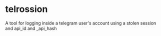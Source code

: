 # telrossion
A tool for logging inside a telegram user's account using a stolen session and api_id and _api_hash
